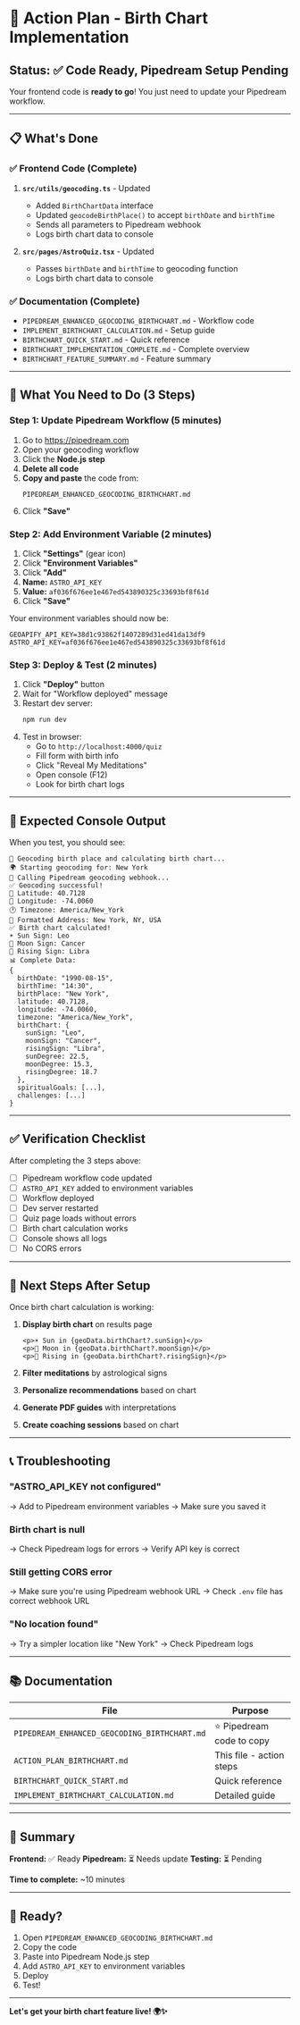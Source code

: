 # 🎯 Action Plan - Birth Chart Implementation

## Status: ✅ Code Ready, Pipedream Setup Pending

Your frontend code is **ready to go**! You just need to update your Pipedream workflow.

---

## 📋 What's Done

### ✅ Frontend Code (Complete)

1. **`src/utils/geocoding.ts`** - Updated
   - Added `BirthChartData` interface
   - Updated `geocodeBirthPlace()` to accept `birthDate` and `birthTime`
   - Sends all parameters to Pipedream webhook
   - Logs birth chart data to console

2. **`src/pages/AstroQuiz.tsx`** - Updated
   - Passes `birthDate` and `birthTime` to geocoding function
   - Logs birth chart data to console

### ✅ Documentation (Complete)

- `PIPEDREAM_ENHANCED_GEOCODING_BIRTHCHART.md` - Workflow code
- `IMPLEMENT_BIRTHCHART_CALCULATION.md` - Setup guide
- `BIRTHCHART_QUICK_START.md` - Quick reference
- `BIRTHCHART_IMPLEMENTATION_COMPLETE.md` - Complete overview
- `BIRTHCHART_FEATURE_SUMMARY.md` - Feature summary

---

## 🚀 What You Need to Do (3 Steps)

### Step 1: Update Pipedream Workflow (5 minutes)

1. Go to https://pipedream.com
2. Open your geocoding workflow
3. Click the **Node.js step**
4. **Delete all code**
5. **Copy and paste** the code from:
   ```
   PIPEDREAM_ENHANCED_GEOCODING_BIRTHCHART.md
   ```
6. Click **"Save"**

### Step 2: Add Environment Variable (2 minutes)

1. Click **"Settings"** (gear icon)
2. Click **"Environment Variables"**
3. Click **"Add"**
4. **Name:** `ASTRO_API_KEY`
5. **Value:** `af036f676ee1e467ed543890325c33693bf8f61d`
6. Click **"Save"**

Your environment variables should now be:
```
GEOAPIFY_API_KEY=38d1c93862f1407289d31ed41da13df9
ASTRO_API_KEY=af036f676ee1e467ed543890325c33693bf8f61d
```

### Step 3: Deploy & Test (2 minutes)

1. Click **"Deploy"** button
2. Wait for "Workflow deployed" message
3. Restart dev server:
   ```bash
   npm run dev
   ```
4. Test in browser:
   - Go to `http://localhost:4000/quiz`
   - Fill form with birth info
   - Click "Reveal My Meditations"
   - Open console (F12)
   - Look for birth chart logs

---

## 🧪 Expected Console Output

When you test, you should see:

```
🔄 Geocoding birth place and calculating birth chart...
🌍 Starting geocoding for: New York
🔄 Calling Pipedream geocoding webhook...
✅ Geocoding successful!
📍 Latitude: 40.7128
📍 Longitude: -74.0060
🕐 Timezone: America/New_York
📮 Formatted Address: New York, NY, USA
✅ Birth chart calculated!
☀️ Sun Sign: Leo
🌙 Moon Sign: Cancer
🌅 Rising Sign: Libra
📊 Complete Data:
{
  birthDate: "1990-08-15",
  birthTime: "14:30",
  birthPlace: "New York",
  latitude: 40.7128,
  longitude: -74.0060,
  timezone: "America/New_York",
  birthChart: {
    sunSign: "Leo",
    moonSign: "Cancer",
    risingSign: "Libra",
    sunDegree: 22.5,
    moonDegree: 15.3,
    risingDegree: 18.7
  },
  spiritualGoals: [...],
  challenges: [...]
}
```

---

## ✅ Verification Checklist

After completing the 3 steps above:

- [ ] Pipedream workflow code updated
- [ ] `ASTRO_API_KEY` added to environment variables
- [ ] Workflow deployed
- [ ] Dev server restarted
- [ ] Quiz page loads without errors
- [ ] Birth chart calculation works
- [ ] Console shows all logs
- [ ] No CORS errors

---

## 🎯 Next Steps After Setup

Once birth chart calculation is working:

1. **Display birth chart** on results page
   ```tsx
   <p>☀️ Sun in {geoData.birthChart?.sunSign}</p>
   <p>🌙 Moon in {geoData.birthChart?.moonSign}</p>
   <p>🌅 Rising in {geoData.birthChart?.risingSign}</p>
   ```

2. **Filter meditations** by astrological signs
3. **Personalize recommendations** based on chart
4. **Generate PDF guides** with interpretations
5. **Create coaching sessions** based on chart

---

## 📞 Troubleshooting

### "ASTRO_API_KEY not configured"
→ Add to Pipedream environment variables
→ Make sure you saved it

### Birth chart is null
→ Check Pipedream logs for errors
→ Verify API key is correct

### Still getting CORS error
→ Make sure you're using Pipedream webhook URL
→ Check `.env` file has correct webhook URL

### "No location found"
→ Try a simpler location like "New York"
→ Check Pipedream logs

---

## 📚 Documentation

| File | Purpose |
|------|---------|
| `PIPEDREAM_ENHANCED_GEOCODING_BIRTHCHART.md` | ⭐ Pipedream code to copy |
| `ACTION_PLAN_BIRTHCHART.md` | This file - action steps |
| `BIRTHCHART_QUICK_START.md` | Quick reference |
| `IMPLEMENT_BIRTHCHART_CALCULATION.md` | Detailed guide |

---

## 🎉 Summary

**Frontend:** ✅ Ready
**Pipedream:** ⏳ Needs update
**Testing:** ⏳ Pending

**Time to complete:** ~10 minutes

---

## 🚀 Ready?

1. Open `PIPEDREAM_ENHANCED_GEOCODING_BIRTHCHART.md`
2. Copy the code
3. Paste into Pipedream Node.js step
4. Add `ASTRO_API_KEY` to environment variables
5. Deploy
6. Test!

---

**Let's get your birth chart feature live! 🌍✨**

